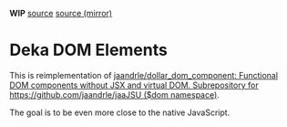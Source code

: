 **WIP** [source](https://gitea.jaandrle.cz/jaandrle/deka-dom-el) [source (mirror)](https://github.com/jaandrle/deka-dom-el)

# Deka DOM Elements
This is reimplementation of [jaandrle/dollar_dom_component: Functional DOM components without JSX and virtual DOM. Subrepository for https://github.com/jaandrle/jaaJSU ($dom namespace)](https://github.com/jaandrle/dollar_dom_component).

The goal is to be even more close to the native JavaScript.
